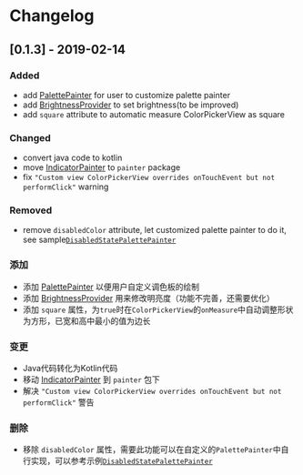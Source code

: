 # Changelog

## [0.1.3] - 2019-02-14

### Added

- add [PalettePainter](https://github.com/daemon369/ColorPickerView/blob/master/colorpickerview/src/main/kotlin/me/daemon/colorpicker/painter/PalettePainter.kt) for user to customize palette painter
- add [BrightnessProvider](https://github.com/daemon369/ColorPickerView/blob/master/colorpickerview/src/main/kotlin/me/daemon/colorpicker/BrightnessProvider.kt) to set brightness(to be improved)
- add `square` attribute to automatic measure ColorPickerView as square

### Changed

- convert java code to kotlin
- move [IndicatorPainter](https://github.com/daemon369/ColorPickerView/blob/master/colorpickerview/src/main/kotlin/me/daemon/colorpicker/painter/IndicatorPainter.kt) to `painter` package
- fix `"Custom view ColorPickerView overrides onTouchEvent but not performClick"` warning

### Removed

- remove `disabledColor` attribute, let customized palette painter to do it, see sample[`DisabledStatePalettePainter`](https://github.com/daemon369/ColorPickerView/blob/master/app/src/main/java/me/daemon/colorpicker/demo/DisabledStatePalettePainter.java)

### 添加

- 添加 [PalettePainter](https://github.com/daemon369/ColorPickerView/blob/master/colorpickerview/src/main/kotlin/me/daemon/colorpicker/painter/PalettePainter.kt) 以便用户自定义调色板的绘制
- 添加 [BrightnessProvider](https://github.com/daemon369/ColorPickerView/blob/master/colorpickerview/src/main/kotlin/me/daemon/colorpicker/BrightnessProvider.kt) 用来修改明亮度（功能不完善，还需要优化）
- 添加 `square` 属性，为`true`时在`ColorPickerView`的`onMeasure`中自动调整形状为方形，已宽和高中最小的值为边长

### 变更

- Java代码转化为Kotlin代码
- 移动 [IndicatorPainter](https://github.com/daemon369/ColorPickerView/blob/master/colorpickerview/src/main/kotlin/me/daemon/colorpicker/painter/IndicatorPainter.kt) 到 `painter` 包下
- 解决 `"Custom view ColorPickerView overrides onTouchEvent but not performClick"` 警告

### 删除

- 移除 `disabledColor` 属性，需要此功能可以在自定义的`PalettePainter`中自行实现，可以参考示例[`DisabledStatePalettePainter`](https://github.com/daemon369/ColorPickerView/blob/master/app/src/main/java/me/daemon/colorpicker/demo/DisabledStatePalettePainter.java)
